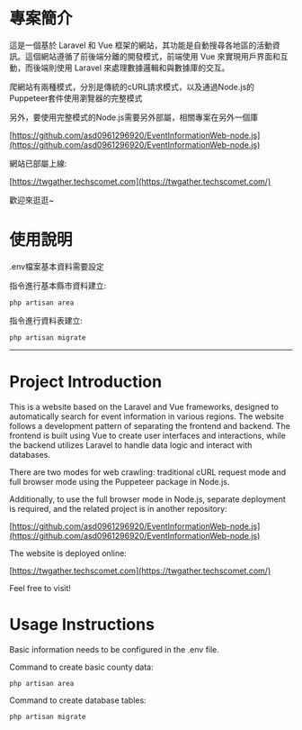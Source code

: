 # 專案簡介

這是一個基於 Laravel 和 Vue 框架的網站，其功能是自動搜尋各地區的活動資訊。這個網站遵循了前後端分離的開發模式，前端使用 Vue 來實現用戶界面和互動，而後端則使用 Laravel 來處理數據邏輯和與數據庫的交互。

爬網站有兩種模式，分別是傳統的cURL請求模式，以及通過Node.js的Puppeteer套件使用瀏覽器的完整模式

另外，要使用完整模式的Node.js需要另外部屬，相關專案在另外一個庫

[https://github.com/asd0961296920/EventInformationWeb-node.js](https://github.com/asd0961296920/EventInformationWeb-node.js)

網站已部屬上線:

[https://twgather.techscomet.com](https://twgather.techscomet.com/)

歡迎來逛逛~

# 使用說明

.env檔案基本資料需要設定

指令進行基本縣市資料建立:

```
php artisan area 
```

指令進行資料表建立:

```
php artisan migrate 
```

***

# Project Introduction

This is a website based on the Laravel and Vue frameworks, designed to automatically search for event information in various regions. The website follows a development pattern of separating the frontend and backend. The frontend is built using Vue to create user interfaces and interactions, while the backend utilizes Laravel to handle data logic and interact with databases.

There are two modes for web crawling: traditional cURL request mode and full browser mode using the Puppeteer package in Node.js.

Additionally, to use the full browser mode in Node.js, separate deployment is required, and the related project is in another repository:

[https://github.com/asd0961296920/EventInformationWeb-node.js](https://github.com/asd0961296920/EventInformationWeb-node.js)

The website is deployed online:

[https://twgather.techscomet.com](https://twgather.techscomet.com/)

Feel free to visit!

# Usage Instructions

Basic information needs to be configured in the .env file.

Command to create basic county data:

```
php artisan area 
```

Command to create database tables:

```
php artisan migrate 
```









